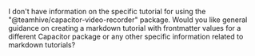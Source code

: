 I don't have information on the specific tutorial for using the "@teamhive/capacitor-video-recorder" package. Would you like general guidance on creating a markdown tutorial with frontmatter values for a different Capacitor package or any other specific information related to markdown tutorials?